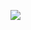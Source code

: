 ![](https://cdn.discordapp.com/attachments/1084833723138199592/1084833775256621086/S__16343044.jpg)

